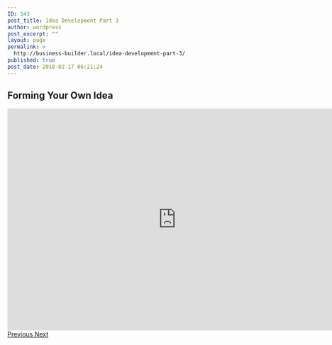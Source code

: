 ```yaml
---
ID: 143
post_title: Idea Development Part 3
author: wordpress
post_excerpt: ""
layout: page
permalink: >
  http://business-builder.local/idea-development-part-3/
published: true
post_date: 2018-02-17 06:21:24
---
```

<h2>Forming Your Own Idea</h2>		
		<iframe src="https://docs.google.com/forms/d/e/1FAIpQLSdQ_7fPXoI8ZaDJNwThSAKA4LXtH2YjpkboEIZC-Ak0zcv4Jw/viewform?embedded=true" width="760" height="500" frameborder="0" marginheight="0" marginwidth="0">Loading...</iframe>		
			<a href="http://business-builder.local/idea-development-part-2/">
						Previous
					</a>
			<a href="http://business-builder.local/idea-development-part-4/">
						Next
					</a>